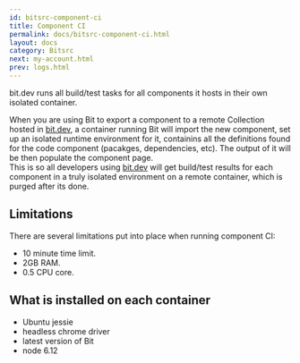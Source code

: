 ```yaml
---
id: bitsrc-component-ci
title: Component CI
permalink: docs/bitsrc-component-ci.html
layout: docs
category: Bitsrc
next: my-account.html
prev: logs.html
---
```


bit.dev runs all build/test tasks for all components it hosts in their own isolated container.

When you are using Bit to export a component to a remote Collection hosted in [bit.dev](https://bit.dev), a container running Bit will import the new component, set up an isolated runtime environment for it, containins all the definitions found for the code component (pacakges, dependencies, etc). The output of it will be then populate the component page.  
This is so all developers using [bit.dev](https://bit.dev) will get build/test results for each component in a truly isolated environment on a remote container, which is purged after its done.

## Limitations

There are several limitations put into place when running component CI:

- 10 minute time limit.
- 2GB RAM.
- 0.5 CPU core.

## What is installed on each container

- Ubuntu jessie
- headless chrome driver
- latest version of Bit
- node 6.12
